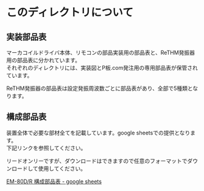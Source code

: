 # このディレクトリについて

## 実装部品表
マーカコイルドライバ本体、リモコンの部品実装用の部品表と、ReTHM発振器用の部品表に分かれています。</br>
それぞれのディレクトリには、実装図とP板.com発注用の専用部品表が保管されています。

ReTHM発振器の部品表は設定発振周波数ごとに部品表があり、全部で5種類となります。

## 構成部品表
装置全体で必要な部材全てを記載しています。google sheetsでの提供となります。</br>
下記リンクを参照してください。

リードオンリーですが、ダウンロードはできますので任意のフォーマットでダウンロードして使用してください。

[EM-80D/R 構成部品表 - google sheets](https://docs.google.com/spreadsheets/d/13D2T61DeKvrAvv0gDWFFBpFS9WP6c4iRA0h95MrQA-8/edit?usp=sharing)
